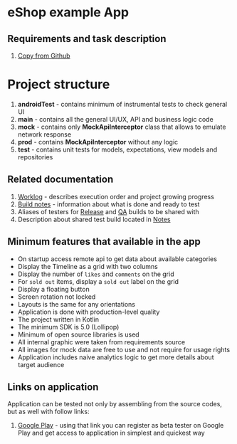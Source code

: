 # eShop example App
## Requirements and task description
1. [Copy from Github](docs/task.md)

# Project structure
1. **androidTest** - contains minimum of instrumental tests to check general UI
2. **main** - contains all the general UI/UX, API and business logic code
3. **mock** - contains only **MockApiInterceptor** class that allows to emulate network response
4. **prod** - contains **MockApiInterceptor** without any logic
5. **test** - contains unit tests for models, expectations, view models and repositories

## Related documentation
1. [Worklog](docs/worklog.md) - describes execution order and project growing progress
2. [Build notes](app/destribution.notes) - information about what is done and ready to test
3. Aliases of testers for [Release](app/distribution-release.testers) and [QA](distribution-qa.testers) builds to be shared with
4. Description about shared test build located in [Notes](app/distribution.notes)

## Minimum features that available in the app
* On startup access remote api to get data about available categories
* Display the Timeline as a grid with two columns
* Display the number of `likes` and `comments` on the grid
* For `sold out` items, display a `sold out` label on the grid
* Display a floating button
* Screen rotation not locked
* Layouts is the same for any orientations
* Application is done with production-level quality
* The project written in Kotlin
* The minimum SDK is 5.0 (Lollipop)
* Minimum of open source libraries is used
* All internal graphic were taken from requirements source
* All images for mock data are free to use and not require for usage rights
* Application includes naive analytics logic to get more details about target audience

## Links on application
Application can be tested not only by assembling from the source codes,
    but as well with follow links:
1. [Google Play](https://play.google.com/apps/testing/tregub.eShop) - using that link you can register as beta tester on Google Play
    and get access to application in simplest and quickest way